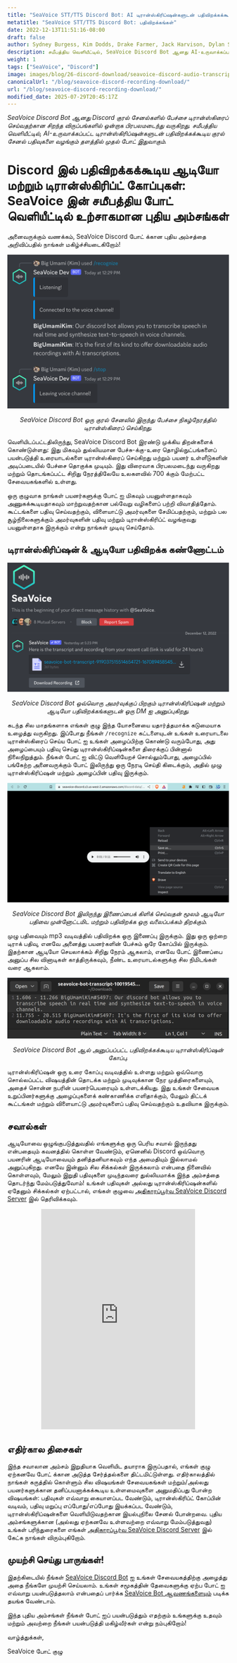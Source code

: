 ```yaml
---
title: "SeaVoice STT/TTS Discord Bot: AI டிரான்ஸ்கிரிப்ஷன்களுடன் பதிவிறக்கக்கூடிய குரல் பதிவை வழங்கும் முதல் போட்"
metatitle: "SeaVoice STT/TTS Discord Bot: பதிவிறக்கங்கள்"
date: 2022-12-13T11:51:16-08:00
draft: false
author: Sydney Burgess, Kim Dodds, Drake Farmer, Jack Harvison, Dylan Strong, Cody Vernon
description: சமீபத்திய வெளியீட்டில், SeaVoice Discord Bot ஆனது AI-உருவாக்கப்பட்ட டிரான்ஸ்கிரிப்ஷன்களுடன் பதிவிறக்கக்கூடிய குரல் சேனல் பதிவுகளை வழங்கும் தளத்தில் முதல் போட் ஆகும்.
weight: 1
tags: ["SeaVoice", "Discord"]
image: images/blog/26-discord-download/seavoice-discord-audio-transcript-download.jpg
canonicalUrl: "/blog/seavoice-discord-recording-download/"
url: "/blog/seavoice-discord-recording-download/"
modified_date: 2025-07-29T20:45:17Z
---
```


*SeaVoice Discord Bot ஆனது Discord குரல் சேனல்களில் பேச்சை டிரான்ஸ்கிரைப் செய்வதற்கான சிறந்த விருப்பங்களில் ஒன்றாக பிரபலமடைந்து வருகிறது. சமீபத்திய வெளியீட்டில், AI-உருவாக்கப்பட்ட டிரான்ஸ்கிரிப்ஷன்களுடன் பதிவிறக்கக்கூடிய குரல் சேனல் பதிவுகளை வழங்கும் தளத்தில் முதல் போட் இதுவாகும்.*

# Discord இல் பதிவிறக்கக்கூடிய ஆடியோ மற்றும் டிரான்ஸ்கிரிப்ட் கோப்புகள்: SeaVoice இன் சமீபத்திய போட் வெளியீட்டில் உற்சாகமான புதிய அம்சங்கள்

அனைவருக்கும் வணக்கம், SeaVoice Discord போட் க்கான புதிய அம்சத்தை அறிவிப்பதில் நாங்கள் மகிழ்ச்சியடைகிறோம்!

<center>
<img src="/images/blog/26-discord-download/1-seavoice-discord-speech-to-text.png" alt="SeaVoice Discord Bot ஒரு குரல் சேனலில் இருந்து பேச்சை நிகழ்நேரத்தில் டிரான்ஸ்கிரைப் செய்கிறது."/>

*SeaVoice Discord Bot ஒரு குரல் சேனலில் இருந்து பேச்சை நிகழ்நேரத்தில் டிரான்ஸ்கிரைப் செய்கிறது.*
</center>

வெளியிடப்பட்டதிலிருந்து, SeaVoice Discord Bot இரண்டு முக்கிய திறன்களைக் கொண்டுள்ளது: இது மிகவும் துல்லியமான பேச்சு-க்கு-உரை தொழில்நுட்பங்களைப் பயன்படுத்தி உரையாடல்களை டிரான்ஸ்கிரைப் செய்கிறது மற்றும் பயனர் உள்ளீடுகளின் அடிப்படையில் பேச்சை தொகுக்க முடியும்.
இது விரைவாக பிரபலமடைந்து வருகிறது மற்றும் தொடங்கப்பட்ட சிறிது நேரத்திலேயே உலகளவில் 700 க்கும் மேற்பட்ட சேவையகங்களில் உள்ளது.

ஒரு குழுவாக நாங்கள் பயனர்களுக்கு போட் ஐ மிகவும் பயனுள்ளதாகவும் அணுகக்கூடியதாகவும் மாற்றுவதற்கான பல்வேறு வழிகளைப் பற்றி விவாதித்தோம்.
கூட்டங்களை பதிவு செய்வதற்கும், விளையாட்டு அமர்வுகளை சேமிப்பதற்கும், மற்றும் பல சூழ்நிலைகளுக்கும் அமர்வுகளின் பதிவு மற்றும் டிரான்ஸ்கிரிப்ட் வழங்குவது பயனுள்ளதாக இருக்கும் என்று நாங்கள் முடிவு செய்தோம்.

## டிரான்ஸ்கிரிப்ஷன் & ஆடியோ பதிவிறக்க கண்ணோட்டம்

<center>
<img src="/images/blog/26-discord-download/2-seavoice-audio-transcript-download-discord-direct-message.png" alt="SeaVoice Discord Bot ஒவ்வொரு அமர்வுக்குப் பிறகும் டிரான்ஸ்கிரிப்ஷன் மற்றும் ஆடியோ பதிவிறக்கங்களுடன் ஒரு DM ஐ அனுப்புகிறது."/>

*SeaVoice Discord Bot ஒவ்வொரு அமர்வுக்குப் பிறகும் டிரான்ஸ்கிரிப்ஷன் மற்றும் ஆடியோ பதிவிறக்கங்களுடன் ஒரு DM ஐ அனுப்புகிறது.*
</center>

கடந்த சில மாதங்களாக எங்கள் குழு இந்த யோசனையை யதார்த்தமாக்க கடுமையாக உழைத்து வருகிறது.
இப்போது நீங்கள் `/recognize` கட்டளையுடன் உங்கள் உரையாடலை டிரான்ஸ்கிரைப் செய்ய போட் ஐ உங்கள் அழைப்பிற்கு கொண்டு வரும்போது, அது அழைப்பையும் பதிவு செய்து டிரான்ஸ்கிரிப்ஷன்களை திரைக்குப் பின்னால் நிலைநிறுத்தும்.
நீங்கள் போட் ஐ விட்டு வெளியேறச் சொல்லும்போது, அழைப்பில் பங்கேற்ற அனைவருக்கும் போட் இலிருந்து ஒரு நேரடி செய்தி கிடைக்கும், அதில் முழு டிரான்ஸ்கிரிப்ஷன் மற்றும் அழைப்பின் பதிவு இருக்கும்.

<center>
<img src="/images/blog/26-discord-download/3-seavoice-discord-audio-download.png" alt="SeaVoice Discord Bot இலிருந்து இணைப்பைக் கிளிக் செய்வதன் மூலம் ஆடியோ பதிவை முன்னோட்டமிட மற்றும் பதிவிறக்க ஒரு வலைப்பக்கம் திறக்கும்."/>

*SeaVoice Discord Bot இலிருந்து இணைப்பைக் கிளிக் செய்வதன் மூலம் ஆடியோ பதிவை முன்னோட்டமிட மற்றும் பதிவிறக்க ஒரு வலைப்பக்கம் திறக்கும்.*
</center>

முழு பதிவையும் mp3 வடிவத்தில் பதிவிறக்க ஒரு இணைப்பு இருக்கும்.
இது ஒரு ஒற்றை டிராக் பதிவு, எனவே அனைத்து பயனர்களின் பேச்சும் ஒரே கோப்பில் இருக்கும்.
இதற்கான ஆடியோ செயலாக்கம் சிறிது நேரம் ஆகலாம், எனவே போட் இணைப்பை அனுப்ப சில வினாடிகள் காத்திருக்கவும், நீண்ட உரையாடல்களுக்கு சில நிமிடங்கள் வரை ஆகலாம்.

<center>
<img src="/images/blog/26-discord-download/4-seavoice-discord-transcription-file.png" alt="SeaVoice Discord Bot ஆல் அனுப்பப்பட்ட பதிவிறக்கக்கூடிய டிரான்ஸ்கிரிப்ஷன் கோப்பு."/>

*SeaVoice Discord Bot ஆல் அனுப்பப்பட்ட பதிவிறக்கக்கூடிய டிரான்ஸ்கிரிப்ஷன் கோப்பு.*
</center>

டிரான்ஸ்கிரிப்ஷன் ஒரு உரை கோப்பு வடிவத்தில் உள்ளது மற்றும் ஒவ்வொரு சொல்லப்பட்ட விஷயத்தின் தொடக்க மற்றும் முடிவுக்கான நேர முத்திரைகளையும், அதைச் சொன்ன நபரின் பயனர்பெயரையும் உள்ளடக்கியது.
இது உங்கள் சேவையக உறுப்பினர்களுக்கு அழைப்புகளைக் கண்காணிக்க எளிதாக்கும், மேலும் திட்டக் கூட்டங்கள் மற்றும் விளையாட்டு அமர்வுகளைப் பதிவு செய்வதற்கும் உதவியாக இருக்கும்.

## சவால்கள்

ஆடியோவை ஒழுங்குபடுத்துவதில் எங்களுக்கு ஒரு பெரிய சவால் இருந்தது என்பதையும் கவனத்தில் கொள்ள வேண்டும், ஏனெனில் Discord ஒவ்வொரு பயனரின் ஆடியோவையும் தனித்தனியாகவும் எந்த அமைதியும் இல்லாமல் அனுப்புகிறது.
எனவே இன்னும் சில சிக்கல்கள் இருக்கலாம் என்பதை நினைவில் கொள்ளவும், மேலும் இறுதி பதிவுகளை முடிந்தவரை துல்லியமாக்க இந்த அம்சத்தை தொடர்ந்து மேம்படுத்துவோம்!
உங்கள் பதிவுகள் அல்லது டிரான்ஸ்கிரிப்ஷன்களில் ஏதேனும் சிக்கல்கள் ஏற்பட்டால், எங்கள் குழுவை [அதிகாரப்பூர்வ SeaVoice Discord Server](https://discord.gg/dfAYfwBQ) இல் தெரிவிக்கவும்.
<center>
<iframe src="https://discordapp.com/widget?id=919037515514654721&theme=dark" width="350" height="500" allowtransparency="true" frameborder="0" sandbox="allow-popups allow-popups-to-escape-sandbox allow-same-origin allow-scripts"></iframe>
</center>

## எதிர்கால திசைகள்

இந்த சவாலான அம்சம் இறுதியாக வெளியிட தயாராக இருப்பதால், எங்கள் குழு ஏற்கனவே போட் க்கான அடுத்த சேர்த்தல்களை திட்டமிட்டுள்ளது.
எதிர்காலத்தில் நாங்கள் கருத்தில் கொள்ளும் சில விஷயங்கள் சேவையகங்கள் மற்றும்/அல்லது பயனர்களுக்கான தனிப்பயனாக்கக்கூடிய உள்ளமைவுகளை அனுமதிப்பது போன்ற விஷயங்கள்: பதிவுகள் எவ்வாறு கையாளப்பட வேண்டும், டிரான்ஸ்கிரிப்ட் கோப்பின் வடிவம், பதிவு மறுப்பு எப்போது/எப்போது இயக்கப்பட வேண்டும், டிரான்ஸ்கிரிப்ஷன்களை வெளியிடுவதற்கான இயல்புநிலை சேனல் போன்றவை.
புதிய அம்சங்களுக்கான (அல்லது ஏற்கனவே உள்ளவற்றை எவ்வாறு மேம்படுத்துவது) உங்கள் பரிந்துரைகளை எங்கள் [அதிகாரப்பூர்வ SeaVoice Discord Server](https://discord.gg/dfAYfwBQ) இல் கேட்க நாங்கள் விரும்புகிறோம்.

## முயற்சி செய்து பாருங்கள்!

இதற்கிடையில் நீங்கள் [SeaVoice Discord Bot](https://discord.com/oauth2/authorize?client_id=1001955060210749492&scope=bot) ஐ உங்கள் சேவையகத்திற்கு அழைத்து அதை நீங்களே முயற்சி செய்யலாம்.
உங்கள் சமூகத்தின் தேவைகளுக்கு ஏற்ப போட் ஐ எவ்வாறு பயன்படுத்தலாம் என்பதைப் பார்க்க [SeaVoice Bot ஆவணங்களையும்](https://wiki.seasalt.ai/seavoice/discord/discord-bot/) படிக்க தயங்க வேண்டாம்.


இந்த புதிய அம்சங்கள் நீங்கள் போட் ஐப் பயன்படுத்தும் எதற்கும் உங்களுக்கு உதவும் மற்றும் அவற்றை நீங்கள் பயன்படுத்தி மகிழ்வீர்கள் என்று நம்புகிறோம்!


வாழ்த்துக்கள்,


SeaVoice போட் குழு
